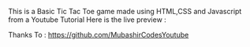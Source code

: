 This is a Basic Tic Tac Toe game made using HTML,CSS and Javascript from a Youtube Tutorial Here is the live preview : 

Thanks To : https://github.com/MubashirCodesYoutube
